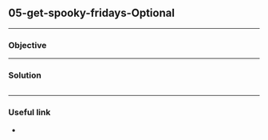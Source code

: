 ## 05-get-spooky-fridays-Optional

---
### Objective

---
### Solution
````

````
---
### Useful link
*